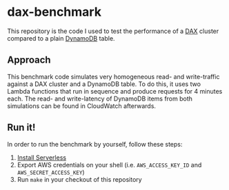# dax-benchmark

This repository is the code I used to test the performance of a [DAX](https://aws.amazon.com/dynamodb/dax/) cluster compared to a plain [DynamoDB](https://aws.amazon.com/dynamodb/) table.

## Approach

This benchmark code simulates very homogeneous read- and write-traffic against a DAX cluster and a DynamoDB table. To do this, it uses two Lambda functions that run in sequence and produce requests for 4 minutes each. The read- and write-latency of DynamoDB items from both simulations can be found in CloudWatch afterwards.

## Run it!

In order to run the benchmark by yourself, follow these steps:

1. [Install Serverless](https://serverless.com/framework/docs/getting-started/)
1. Export AWS credentials on your shell (i.e. `AWS_ACCESS_KEY_ID` and `AWS_SECRET_ACCESS_KEY`)
1. Run `make` in your checkout of this repository